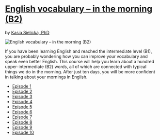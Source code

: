 # [English vocabulary – in the morning (B2)](http://gohighbrow.com/portfolio/english-vocabulary-in-the-morning-b2/)

by [Kasia Sielicka, PhD](http://gohighbrow.com/team/kasia-sielicka-phd/)

![English vocabulary – in the morning (B2)](http://gohighbrow.com/wp-content/uploads/2017/01/Languages_English-vocabulary-%E2%80%93-in-the-morning-1024x384.png)

If you have been learning English and reached the intermediate level (B1), you are probably wondering how you can improve your vocabulary and speak even better English. This course will help you learn about a hundred upper-intermediate (B2) words, all of which are connected with typical things we do in the morning. After just ten days, you will be more confident in talking about your mornings in English.

- [Episode 1](episode-01.md)
- [Episode 2](episode-02.md)
- [Episode 3](episode-03.md)
- [Episode 4](episode-04.md)
- [Episode 5](episode-05.md)
- [Episode 6](episode-06.md)
- [Episode 7](episode-07.md)
- [Episode 8]()
- [Episode 9]()
- [Episode 10]()
